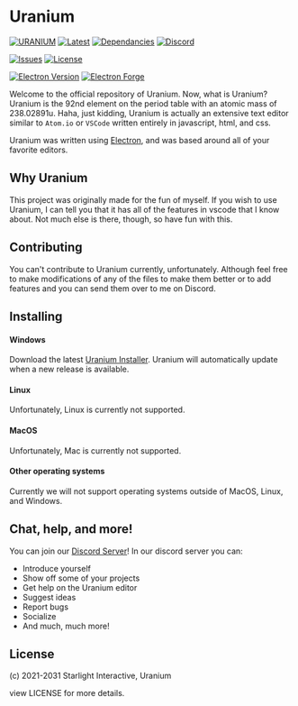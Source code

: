 # Uranium

[![URANIUM](https://raw.githubusercontent.com/Dollor-Lua/Uranium/82c787953e6d726babf2ca36cf8b42a63c1ea18d/src/images/UraniumLogo.svg)](https://github.com/Dollor-Lua/Uranium/search?l=javascript&type=code)
[![Latest](https://img.shields.io/badge/Latest-1.0.0-brightgreen)](https://github.com/Dollor-Lua/Uranium/releases)
[![Dependancies](https://img.shields.io/badge/Dependencies-up%20to%20date-brightgreen)](https://github.com/Dollor-Lua/Uranium/releases)
[![Discord](https://img.shields.io/discord/891102130868453426?color=%235865f2&label=Discord&logo=discord&logoColor=white)](https://discord.gg/twPZtVSpbW)

[![Issues](https://img.shields.io/github/issues/Uranium-Development/Uranium)](https://www.github.com/Uranium-Development/Uranium/issues)
[![License](https://img.shields.io/github/license/Uranium-Development/Uranium)](https://www.github.com/Uranium-Development/Uranium/blob/main/LICENSE)

[![Electron Version](https://img.shields.io/github/package-json/dependency-version/Uranium-Development/Uranium/dev/electron/main)](https://github.com/electron/electron)
[![Electron Forge](https://img.shields.io/github/package-json/dependency-version/Uranium-Development/Uranium/dev/@electron-forge/cli/main?label=electron%20forge)](https://github.com/electron/electron)

Welcome to the official repository of Uranium. Now, what is Uranium? Uranium is the 92nd element
on the period table with an atomic mass of 238.02891u. Haha, just kidding, Uranium is actually an
extensive text editor similar to `Atom.io` or `VSCode` written entirely in javascript, html, and css.

Uranium was written using [Electron](https://github.com/electron/electron), and was based around all of your favorite
editors.

## Why Uranium

This project was originally made for the fun of myself. If you wish to use Uranium, I can tell you that it has all of the features
in vscode that I know about. Not much else is there, though, so have fun with this.

## Contributing

You can't contribute to Uranium currently, unfortunately. Although feel free to make modifications of any of the files to make them
better or to add features and you can send them over to me on Discord.

## Installing

#### Windows

Download the latest [Uranium Installer](https://github.com/Dollor-Lua/Uranium/releases).
Uranium will automatically update when a new release is available.

#### Linux

Unfortunately, Linux is currently not supported.

#### MacOS

Unfortunately, Mac is currently not supported.

#### Other operating systems

Currently we will not support operating systems outside of MacOS, Linux, and Windows.

## Chat, help, and more!

You can join our [Discord Server](https://discord.gg/twPZtVSpbW)!
In our discord server you can:

-   Introduce yourself
-   Show off some of your projects
-   Get help on the Uranium editor
-   Suggest ideas
-   Report bugs
-   Socialize
-   And much, much more!

## License

(c) 2021-2031 Starlight Interactive, Uranium

view LICENSE for more details.
